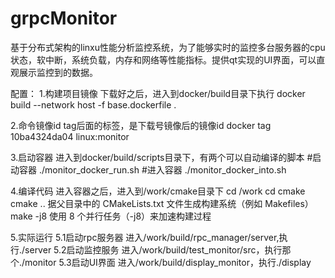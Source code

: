 # grpcMonitor
基于分布式架构的linxu性能分析监控系统，为了能够实时的监控多台服务器的cpu状态，软中断，系统负载，内存和网络等性能指标。提供qt实现的UI界面，可以直观展示监控到的数据。

配置：
1.构建项目镜像
下载好之后，进入到docker/build目录下执行
docker build --network host -f base.dockerfile .

2.命令镜像id
tag后面的标签，是下载号镜像后的镜像id
docker tag 10ba4324da04 linux:monitor

3.启动容器
进入到docker/build/scripts目录下，有两个可以自动编译的脚本
#启动容器
./monitor_docker_run.sh 
#进入容器
./monitor_docker_into.sh

4.编译代码
进入容器之后，进入到/work/cmake目录下
cd /work
cd cmake
cmake .. 据父目录中的 CMakeLists.txt 文件生成构建系统（例如 Makefiles）
make -j8 使用 8 个并行任务（-j8）来加速构建过程


5.实际运行
  5.1启动rpc服务器
  进入/work/build/rpc_manager/server,执行./server
  5.2启动监控服务
  进入/work/build/test_monitor/src，执行那个./monitor
  5.3启动UI界面
  进入/work/build/display_monitor，执行./display
